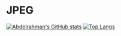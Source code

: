 # JPEG

[![Abdelrahman's GitHub stats](https://github-readme-stats.vercel.app/api?username=abdelrahmanIEl-Batal)](https://github.com/anuraghazra/github-readme-stats)
[![Top Langs](https://github-readme-stats.vercel.app/api/top-langs/?username=abdelrahmanIEl-Batal&layout=compact)](https://github.com/anuraghazra/github-readme-stats)

